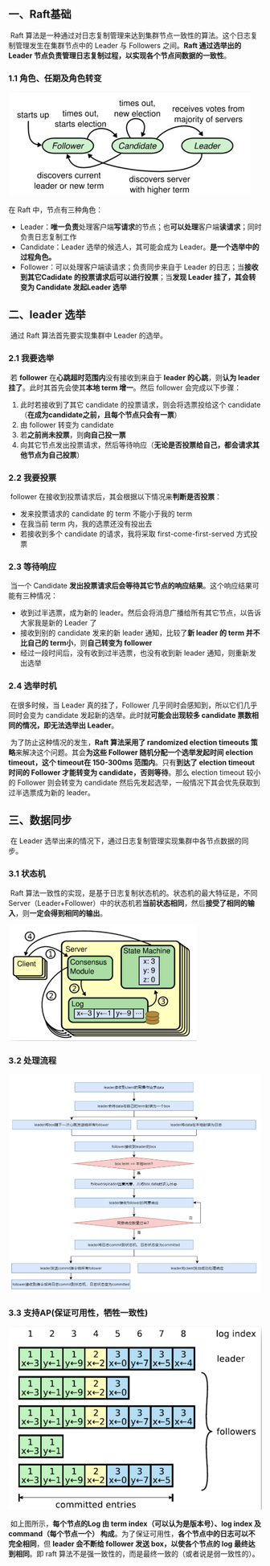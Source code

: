 ## 一、Raft基础

​	Raft 算法是一种通过对日志复制管理来达到集群节点一致性的算法。这个日志复制管理发生在集群节点中的 Leader 与 Followers 之间。**Raft 通过选举出的 Leader 节点负责管理日志复制过程，以实现各个节点间数据的一致性**。

### 1.1 角色、任期及角色转变

<img src="16.Raft算法.assets/image-20230306213741939.png" alt="image-20230306213741939" style="zoom:50%;" />

在 Raft 中，节点有三种角色：

- Leader：**唯一负责**处理客户端**写请求**的节点；也**可以处理**客户端**读请求**；同时负责日志复制工作
- Candidate：Leader 选举的候选人，其可能会成为 Leader。**是一个选举中的过程角色。**
- Follower：可以处理客户端读请求；负责同步来自于 Leader 的日志；当**接收到其它Cadidate 的投票请求后可以进行投票**；当**发现 Leader 挂了，其会转变为 Candidate 发起Leader 选举**

## 二、leader 选举

​	通过 Raft 算法首先要实现集群中 Leader 的选举。

### 2.1 我要选举

​	若 **follower** 在**心跳超时范围内**没有接收到来自于 **leader 的心跳**，则**认为 leader 挂了**。此时其首先会使其**本地 term 增一**。然后 follower 会完成以下步骤：

1. 此时若接收到了其它 candidate 的投票请求，则会将选票投给这个 candidate（**在成为candidate之前，且每个节点只会有一票**）
2. 由 follower 转变为 candidate
3. 若**之前尚未投票**，则**向自己投一票**
4. 向其它节点发出投票请求，然后等待响应（**无论是否投票给自己，都会请求其他节点为自己投票**）

### 2.2 我要投票

​	follower 在接收到投票请求后，其会根据以下情况来**判断是否投票**：

- 发来投票请求的 candidate 的 term 不能小于我的 term
- 在我当前 term 内，我的选票还没有投出去
- 若接收到多个 candidate 的请求，我将采取 first-come-first-served 方式投票

### 2.3 等待响应

​	当一个 Candidate **发出投票请求后会等待其它节点的响应结果**。这个响应结果可能有三种情况：

- 收到过半选票，成为新的 leader。然后会将消息广播给所有其它节点，以告诉大家我是新的 Leader 了
- 接收到别的 candidate 发来的新 leader 通知，比较了**新 leader 的 term 并不比自己的 term小**，则**自己转变为 follower**
- 经过一段时间后，没有收到过半选票，也没有收到新 leader 通知，则重新发出选举

### 2.4 选举时机

​	在很多时候，当 Leader 真的挂了，Follower 几乎同时会感知到，所以它们几乎同时会变为 candidate 发起新的选举。此时就**可能会出现较多 candidate 票数相同的情况，即无法选举出 Leader**。

​	为了防止这种情况的发生，**Raft 算法采用了 randomized election timeouts 策略**来解决这个问题。其会**为这些 Follower 随机分配一个选举发起时间 election timeout，这个 timeout在 150-300ms 范围内**。只有**到达了 election timeout 时间的 Follower 才能转变为 candidate，否则等待**。那么 election timeout 较小的 Follower 则会转变为 candidate 然后先发起选举，一般情况下其会优先获取到过半选票成为新的 leader。



## 三、数据同步

​	在 Leader 选举出来的情况下，通过日志复制管理实现集群中各节点数据的同步。

### 3.1  状态机

​	Raft 算法一致性的实现，是基于日志复制状态机的。状态机的最大特征是，不同 Server（Leader+Follower）中的状态机若**当前状态相同**，然后**接受了相同的输入**，则**一定会得到相同的输出**。

<img src="16.Raft算法.assets/image-20230306220454009.png" alt="image-20230306220454009" style="zoom:50%;" />

### 3.2 处理流程

<img src="16.Raft算法.assets/image-20230306220513186.png" alt="image-20230306220513186" style="zoom:67%;" />

### 3.3 支持AP(保证可用性，牺牲一致性)

<img src="16.Raft算法.assets/image-20230306220714706.png" alt="image-20230306220714706" style="zoom:67%;" />

​	如上图所示，**每个节点的Log 由 term index（可以认为是版本号）、log index 及 command（每个节点一个） 构成**。为了保证可用性，**各个节点中的日志可以不完全相同**，但 **leader 会不断给 follower 发送 box，以使各个节点的 log 最终达到相同**。即 raft 算法不是强一致性的，而是最终一致的（或者说是弱一致性的）。